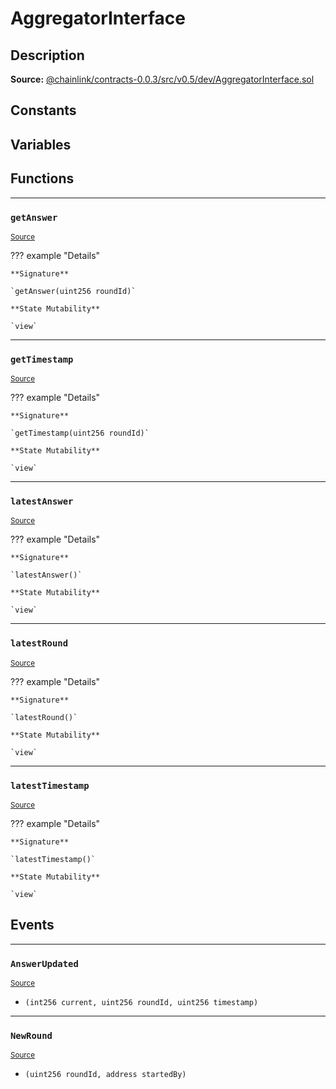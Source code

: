 # AggregatorInterface

## Description


**Source:** [@chainlink/contracts-0.0.3/src/v0.5/dev/AggregatorInterface.sol](https://github.com/Synthetixio/synthetix/tree/develop/@chainlink/contracts-0.0.3/src/v0.5/dev/AggregatorInterface.sol)

## Constants

## Variables

## Functions


---
### `getAnswer`

<sub>[Source](https://github.com/Synthetixio/synthetix/tree/develop/@chainlink/contracts-0.0.3/src/v0.5/dev/AggregatorInterface.sol#L7)</sub>



??? example "Details"

    **Signature**

    `getAnswer(uint256 roundId)`

    **State Mutability**

    `view`


---
### `getTimestamp`

<sub>[Source](https://github.com/Synthetixio/synthetix/tree/develop/@chainlink/contracts-0.0.3/src/v0.5/dev/AggregatorInterface.sol#L8)</sub>



??? example "Details"

    **Signature**

    `getTimestamp(uint256 roundId)`

    **State Mutability**

    `view`


---
### `latestAnswer`

<sub>[Source](https://github.com/Synthetixio/synthetix/tree/develop/@chainlink/contracts-0.0.3/src/v0.5/dev/AggregatorInterface.sol#L4)</sub>



??? example "Details"

    **Signature**

    `latestAnswer()`

    **State Mutability**

    `view`


---
### `latestRound`

<sub>[Source](https://github.com/Synthetixio/synthetix/tree/develop/@chainlink/contracts-0.0.3/src/v0.5/dev/AggregatorInterface.sol#L6)</sub>



??? example "Details"

    **Signature**

    `latestRound()`

    **State Mutability**

    `view`


---
### `latestTimestamp`

<sub>[Source](https://github.com/Synthetixio/synthetix/tree/develop/@chainlink/contracts-0.0.3/src/v0.5/dev/AggregatorInterface.sol#L5)</sub>



??? example "Details"

    **Signature**

    `latestTimestamp()`

    **State Mutability**

    `view`

## Events


---
### `AnswerUpdated`

<sub>[Source](https://github.com/Synthetixio/synthetix/tree/develop/@chainlink/contracts-0.0.3/src/v0.5/dev/AggregatorInterface.sol#L10)</sub>



- `(int256 current, uint256 roundId, uint256 timestamp)`


---
### `NewRound`

<sub>[Source](https://github.com/Synthetixio/synthetix/tree/develop/@chainlink/contracts-0.0.3/src/v0.5/dev/AggregatorInterface.sol#L11)</sub>



- `(uint256 roundId, address startedBy)`

